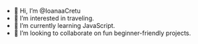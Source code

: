 - 👋 Hi, I’m @IoanaaCretu
- 👀 I’m interested in traveling.
- 🌱 I’m currently learning JavaScript.
- 💞️ I’m looking to collaborate on fun beginner-friendly projects.

